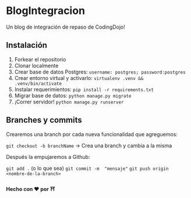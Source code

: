 # BlogIntegracion

Un blog de integración de repaso de CodingDojo! 

## Instalación

1. Forkear el repositorio
2. Clonar localmente
3. Crear base de datos Postgres: `username: postgres; password:postgres`
4. Crear entorno virtual y activarlo: `virtualenv .venv && .venv/bin/activate` 
5. Instalar requerimientos: `pip install -r requirements.txt`
6. Migrar base de datos: `python manage.py migrate`
7. ¡Correr servidor! `python manage.py runserver`

## Branches y commits

Crearemos una branch por cada nueva funcionalidad que agreguemos:

`git checkout -b branchName` -> Crea una branch y cambia a la misma

Después la empujaremos a Github:

`git add .` (o lo que sea)
`git commit -m  "mensaje"` 
`git push origin <nombre-de-la-branch>`

#### Hecho con ❤ por ⛩


